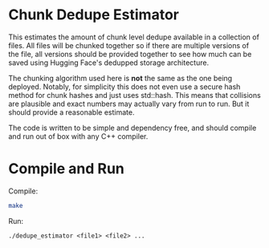 # Chunk Dedupe Estimator
This estimates the amount of chunk level dedupe available in a
collection of files. All files will be chunked together
so if there are multiple versions of the file, all versions
should be provided together to see how much can be saved
using Hugging Face's dedupped storage architecture.

The chunking algorithm used here is **not** the same
as the one being deployed. Notably, for simplicity this does not
even use a secure hash method for chunk hashes and just uses
std::hash. This means that collisions are plausible and 
exact numbers may actually vary from run to run. 
But it should provide a reasonable estimate.

The code is written to be simple and dependency free, and should 
compile and run out of box with any C++ compiler.

# Compile and Run
Compile:
```bash
make
```

Run:
```
./dedupe_estimator <file1> <file2> ...
```
